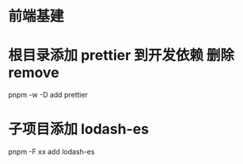 
# 前端基建

# 根目录添加 prettier 到开发依赖 删除 remove
pnpm -w -D add prettier 

# 子项目添加 lodash-es
pnpm -F xx add lodash-es
